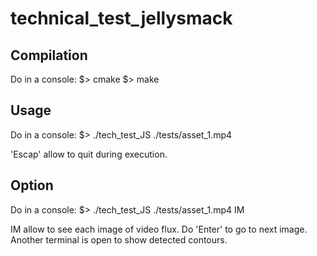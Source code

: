 # technical_test_jellysmack

## Compilation

Do in a console:
$> cmake
$> make

## Usage

Do in a console:
$> ./tech_test_JS ./tests/asset_1.mp4

'Escap' allow to quit during execution.

## Option

Do in a console:
$> ./tech_test_JS ./tests/asset_1.mp4 IM

IM allow to see each image of video flux. Do 'Enter' to go to next image.
Another terminal is open to show detected contours.
